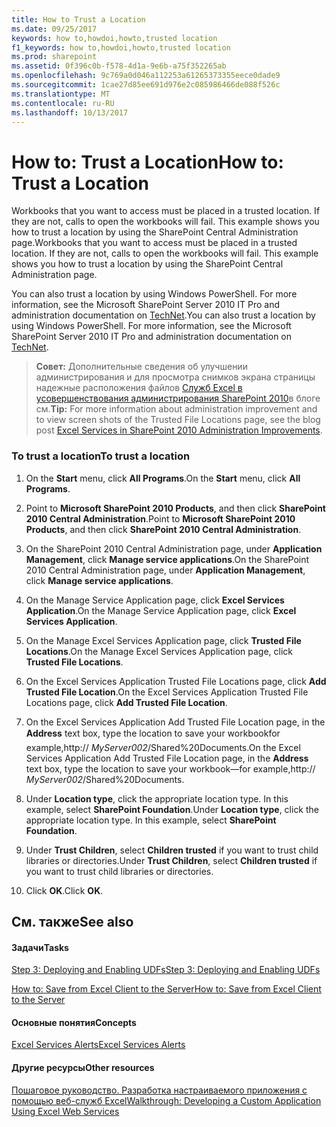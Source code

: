 ```yaml
---
title: How to Trust a Location
ms.date: 09/25/2017
keywords: how to,howdoi,howto,trusted location
f1_keywords: how to,howdoi,howto,trusted location
ms.prod: sharepoint
ms.assetid: 0f396c0b-f578-4d1a-9e6b-a75f352265ab
ms.openlocfilehash: 9c769a0d046a112253a61265373355eece0dade9
ms.sourcegitcommit: 1cae27d85ee691d976e2c085986466de088f526c
ms.translationtype: MT
ms.contentlocale: ru-RU
ms.lasthandoff: 10/13/2017
---
```

# <a name="how-to-trust-a-location"></a><span data-ttu-id="7fb14-103">How to: Trust a Location</span><span class="sxs-lookup"><span data-stu-id="7fb14-103">How to: Trust a Location</span></span>

<span data-ttu-id="7fb14-p101">Workbooks that you want to access must be placed in a trusted location. If they are not, calls to open the workbooks will fail. This example shows you how to trust a location by using the SharePoint Central Administration page.</span><span class="sxs-lookup"><span data-stu-id="7fb14-p101">Workbooks that you want to access must be placed in a trusted location. If they are not, calls to open the workbooks will fail. This example shows you how to trust a location by using the SharePoint Central Administration page.</span></span> 
  
    
    

<span data-ttu-id="7fb14-p102">You can also trust a location by using Windows PowerShell. For more information, see the Microsoft SharePoint Server 2010 IT Pro and administration documentation on  [TechNet](http://technet.microsoft.com/ru-ru/library/ee428287%28office.14%29.aspx).</span><span class="sxs-lookup"><span data-stu-id="7fb14-p102">You can also trust a location by using Windows PowerShell. For more information, see the Microsoft SharePoint Server 2010 IT Pro and administration documentation on  [TechNet](http://technet.microsoft.com/ru-ru/library/ee428287%28office.14%29.aspx).</span></span> 
> <span data-ttu-id="7fb14-109">**Совет:** Дополнительные сведения об улучшении администрирования и для просмотра снимков экрана страницы надежные расположения файлов [Служб Excel в усовершенствования администрирования SharePoint 2010](http://blogs.msdn.com/excel/archive/2009/11/16/excel-services-in-sharepoint-2010-administration-improvements.aspx)в блоге см.</span><span class="sxs-lookup"><span data-stu-id="7fb14-109">**Tip:** For more information about administration improvement and to view screen shots of the Trusted File Locations page, see the blog post  [Excel Services in SharePoint 2010 Administration Improvements](http://blogs.msdn.com/excel/archive/2009/11/16/excel-services-in-sharepoint-2010-administration-improvements.aspx).</span></span> 
  
    
    


### <a name="to-trust-a-location"></a><span data-ttu-id="7fb14-110">To trust a location</span><span class="sxs-lookup"><span data-stu-id="7fb14-110">To trust a location</span></span>


1. <span data-ttu-id="7fb14-111">On the **Start** menu, click **All Programs**.</span><span class="sxs-lookup"><span data-stu-id="7fb14-111">On the **Start** menu, click **All Programs**.</span></span> 
    
  
2. <span data-ttu-id="7fb14-112">Point to **Microsoft SharePoint 2010 Products**, and then click **SharePoint 2010 Central Administration**.</span><span class="sxs-lookup"><span data-stu-id="7fb14-112">Point to **Microsoft SharePoint 2010 Products**, and then click **SharePoint 2010 Central Administration**.</span></span> 
    
  
3. <span data-ttu-id="7fb14-113">On the SharePoint 2010 Central Administration page, under **Application Management**, click **Manage service applications**.</span><span class="sxs-lookup"><span data-stu-id="7fb14-113">On the SharePoint 2010 Central Administration page, under **Application Management**, click **Manage service applications**.</span></span>
    
  
4. <span data-ttu-id="7fb14-114">On the Manage Service Application page, click **Excel Services Application**.</span><span class="sxs-lookup"><span data-stu-id="7fb14-114">On the Manage Service Application page, click **Excel Services Application**.</span></span>
    
  
5. <span data-ttu-id="7fb14-115">On the Manage Excel Services Application page, click **Trusted File Locations**.</span><span class="sxs-lookup"><span data-stu-id="7fb14-115">On the Manage Excel Services Application page, click **Trusted File Locations**.</span></span> 
    
  
6. <span data-ttu-id="7fb14-116">On the Excel Services Application Trusted File Locations page, click **Add Trusted File Location**.</span><span class="sxs-lookup"><span data-stu-id="7fb14-116">On the Excel Services Application Trusted File Locations page, click **Add Trusted File Location**.</span></span> 
    
  
7. <span data-ttu-id="7fb14-117">On the Excel Services Application Add Trusted File Location page, in the **Address** text box, type the location to save your workbookfor example,http:// _MyServer002_/Shared%20Documents.</span><span class="sxs-lookup"><span data-stu-id="7fb14-117">On the Excel Services Application Add Trusted File Location page, in the **Address** text box, type the location to save your workbook—for example,http:// _MyServer002_/Shared%20Documents.</span></span> 
    
  
8. <span data-ttu-id="7fb14-p103">Under **Location type**, click the appropriate location type. In this example, select **SharePoint Foundation**.</span><span class="sxs-lookup"><span data-stu-id="7fb14-p103">Under **Location type**, click the appropriate location type. In this example, select **SharePoint Foundation**.</span></span>
    
  
9. <span data-ttu-id="7fb14-120">Under **Trust Children**, select **Children trusted** if you want to trust child libraries or directories.</span><span class="sxs-lookup"><span data-stu-id="7fb14-120">Under **Trust Children**, select **Children trusted** if you want to trust child libraries or directories.</span></span>
    
  
10. <span data-ttu-id="7fb14-121">Click **OK**.</span><span class="sxs-lookup"><span data-stu-id="7fb14-121">Click **OK**.</span></span>
    
  

## <a name="see-also"></a><span data-ttu-id="7fb14-122">См. также</span><span class="sxs-lookup"><span data-stu-id="7fb14-122">See also</span></span>


#### <a name="tasks"></a><span data-ttu-id="7fb14-123">Задачи</span><span class="sxs-lookup"><span data-stu-id="7fb14-123">Tasks</span></span>


  
    
    
 [<span data-ttu-id="7fb14-124">Step 3: Deploying and Enabling UDFs</span><span class="sxs-lookup"><span data-stu-id="7fb14-124">Step 3: Deploying and Enabling UDFs</span></span>](step-3-deploying-and-enabling-udfs.md)
  
    
    
 [<span data-ttu-id="7fb14-125">How to: Save from Excel Client to the Server</span><span class="sxs-lookup"><span data-stu-id="7fb14-125">How to: Save from Excel Client to the Server</span></span>](how-to-save-from-excel-client-to-the-server.md)
#### <a name="concepts"></a><span data-ttu-id="7fb14-126">Основные понятия</span><span class="sxs-lookup"><span data-stu-id="7fb14-126">Concepts</span></span>


  
    
    
 [<span data-ttu-id="7fb14-127">Excel Services Alerts</span><span class="sxs-lookup"><span data-stu-id="7fb14-127">Excel Services Alerts</span></span>](excel-services-alerts.md)
#### <a name="other-resources"></a><span data-ttu-id="7fb14-128">Другие ресурсы</span><span class="sxs-lookup"><span data-stu-id="7fb14-128">Other resources</span></span>


  
    
    
 [<span data-ttu-id="7fb14-129">Пошаговое руководство. Разработка настраиваемого приложения с помощью веб-служб Excel</span><span class="sxs-lookup"><span data-stu-id="7fb14-129">Walkthrough: Developing a Custom Application Using Excel Web Services</span></span>](walkthrough-developing-a-custom-application-using-excel-web-services.md)
